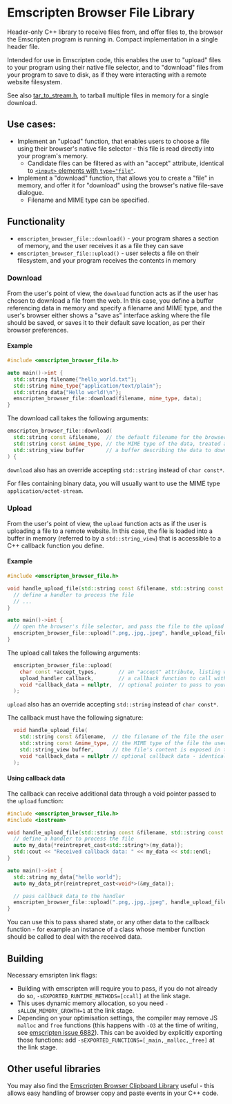 # Emscripten Browser File Library

Header-only C++ library to receive files from, and offer files to, the browser the Emscripten program is running in.  Compact implementation in a single header file.

Intended for use in Emscripten code, this enables the user to "upload" files to your program using their native file selector, and to "download" files from your program to save to disk, as if they were interacting with a remote website filesystem.

See also [tar_to_stream.h](https://github.com/Armchair-Software/tar_to_stream), to tarball multiple files in memory for a single download.

## Use cases:

* Implement an "upload" function, that enables users to choose a file using their browser's native file selector - this file is read directly into your program's memory.
  * Candidate files can be filtered as with an "accept" attribute, identical to [`<input>` elements with `type="file"`](https://developer.mozilla.org/en-US/docs/Web/HTML/Element/input/file).
* Implement a "download" function, that allows you to create a "file" in memory, and offer it for "download" using the browser's native file-save dialogue.
  * Filename and MIME type can be specified.

## Functionality

* `emscripten_browser_file::download()` - your program shares a section of memory, and the user receives it as a file they can save
* `emscripten_browser_file::upload()` - user selects a file on their filesystem, and your program receives the contents in memory

### Download 

From the user's point of view, the `download` function acts as if the user has chosen to download a file from the web.  In this case, you define a buffer referencing data in memory and specify a filename and MIME type, and the user's browser either shows a "save as" interface asking where the file should be saved, or saves it to their default save location, as per their browser preferences.

#### Example

```cpp
#include <emscripten_browser_file.h>

auto main()->int {
  std::string filename{"hello_world.txt"};
  std::string mime_type{"application/text/plain"};
  std::string data{"Hello world!\n"};
  emscripten_browser_file::download(filename, mime_type, data);
}
```

The download call takes the following arguments:
```cpp
emscripten_browser_file::download(
  std::string const &filename,  // the default filename for the browser to save.  Note that browsers do not have to honour this, and may choose to mangle it
  std::string const &mime_type, // the MIME type of the data, treated as if it were a webserver serving a file
  std::string_view buffer       // a buffer describing the data to download - can be any array of bytes, passed as a string_view
) {
```

`download` also has an override accepting `std::string` instead of `char const*`.

For files containing binary data, you will usually want to use the MIME type `application/octet-stream`.

### Upload
From the user's point of view, the `upload` function acts as if the user is uploading a file to a remote website.  In this case, the file is loaded into a buffer in memory (referred to by a `std::string_view`) that is accessible to a C++ callback function you define.

#### Example

```cpp
#include <emscripten_browser_file.h>

void handle_upload_file(std::string const &filename, std::string const &mime_type, std::string_view buffer, void*) {
  // define a handler to process the file
  // ...
}

auto main()->int {
  // open the browser's file selector, and pass the file to the upload handler
  emscripten_browser_file::upload(".png,.jpg,.jpeg", handle_upload_file);
}

```

The upload call takes the following arguments:
```cpp
  emscripten_browser_file::upload(
    char const *accept_types,       // an "accept" attribute, listing what file types can be accepted - see: https://developer.mozilla.org/en-US/docs/Web/HTML/Element/input/file#unique_file_type_specifiers 
    upload_handler callback,        // a callback function to call with the received data
    void *callback_data = nullptr,  // optional pointer to pass to your callback function
  );
```
`upload` also has an override accepting `std::string` instead of `char const*`.

The callback must have the following signature:

```cpp
  void handle_upload_file(
    std::string const &filename,  // the filename of the file the user selected
    std::string const &mime_type, // the MIME type of the file the user selected, for example "image/png"
    std::string_view buffer,      // the file's content is exposed in this string_view - access the data with buffer.data() and size with buffer.size().
    void *callback_data = nullptr // optional callback data - identical to whatever you passed to handle_upload_file()
  );
```

#### Using callback data

The callback can receive additional data through a void pointer passed to the `upload` function:

```cpp
#include <emscripten_browser_file.h>
#include <iostream>

void handle_upload_file(std::string const &filename, std::string const &mime_type, std::string_view buffer, void *callback_data) {
  // define a handler to process the file
  auto my_data{*reintrepret_cast<std::string*>(my_data)};
  std::cout << "Received callback data: " << my_data << std::endl;
}

auto main()->int {
  std::string my_data{"hello world"};
  auto my_data_ptr{reintrepret_cast<void*>(&my_data)};

  // pass callback data to the handler
  emscripten_browser_file::upload(".png,.jpg,.jpeg", handle_upload_file, my_data_ptr);
}

```

You can use this to pass shared state, or any other data to the callback function - for example an instance of a class whose member function should be called to deal with the received data.

## Building

Necessary emsripten link flags:

- Building with emscripten will require you to pass, if you do not already do so, `-sEXPORTED_RUNTIME_METHODS=[ccall]` at the link stage.
- This uses dynamic memory allocation, so you need `-sALLOW_MEMORY_GROWTH=1` at the link stage.
- Depending on your optimisation settings, the compiler may remove JS `malloc` and `free` functions (this happens with `-O3` at the time of writing, see [emscripten issue 6882](https://github.com/emscripten-core/emscripten/issues/6882)).  This can be avoided by explicitly exporting those functions: add `-sEXPORTED_FUNCTIONS=[_main,_malloc,_free]` at the link stage.

## Other useful libraries

You may also find the [Emscripten Browser Clipboard Library](https://github.com/Armchair-Software/emscripten-browser-clipboard) useful - this allows easy handling of browser copy and paste events in your C++ code.
